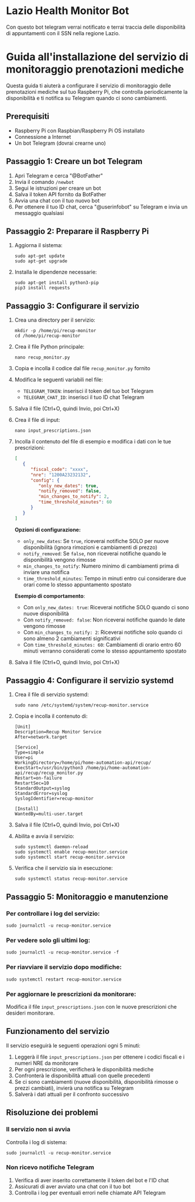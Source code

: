 # Lazio Health Monitor Bot

Con questo bot telegram verrai notificato e terrai traccia delle disponibilità di appuntamenti con il SSN nella regione Lazio.

# Guida all'installazione del servizio di monitoraggio prenotazioni mediche

Questa guida ti aiuterà a configurare il servizio di monitoraggio delle prenotazioni mediche sul tuo Raspberry Pi, che controlla periodicamente la disponibilità e ti notifica su Telegram quando ci sono cambiamenti.

## Prerequisiti

- Raspberry Pi con Raspbian/Raspberry Pi OS installato
- Connessione a Internet
- Un bot Telegram (dovrai crearne uno)

## Passaggio 1: Creare un bot Telegram

1. Apri Telegram e cerca "@BotFather"
2. Invia il comando `/newbot`
3. Segui le istruzioni per creare un bot
4. Salva il token API fornito da BotFather
5. Avvia una chat con il tuo nuovo bot
6. Per ottenere il tuo ID chat, cerca "@userinfobot" su Telegram e invia un messaggio qualsiasi

## Passaggio 2: Preparare il Raspberry Pi

1. Aggiorna il sistema:
   ```
   sudo apt-get update
   sudo apt-get upgrade
   ```

2. Installa le dipendenze necessarie:
   ```
   sudo apt-get install python3-pip
   pip3 install requests
   ```

## Passaggio 3: Configurare il servizio

1. Crea una directory per il servizio:
   ```
   mkdir -p /home/pi/recup-monitor
   cd /home/pi/recup-monitor
   ```

2. Crea il file Python principale:
   ```
   nano recup_monitor.py
   ```
   
3. Copia e incolla il codice dal file `recup_monitor.py` fornito

4. Modifica le seguenti variabili nel file:
   - `TELEGRAM_TOKEN`: inserisci il token del tuo bot Telegram
   - `TELEGRAM_CHAT_ID`: inserisci il tuo ID chat Telegram

5. Salva il file (Ctrl+O, quindi Invio, poi Ctrl+X)

6. Crea il file di input:
   ```
   nano input_prescriptions.json
   ```

7. Incolla il contenuto del file di esempio e modifica i dati con le tue prescrizioni:
   ```json
   [
      {
         "fiscal_code": "xxxx",
         "nre": "1200A23232132",
         "config": {
            "only_new_dates": true,
            "notify_removed": false,
            "min_changes_to_notify": 2,
            "time_threshold_minutes": 60
         }
      }
   ]
   ```

   **Opzioni di configurazione:**
   - `only_new_dates`: Se `true`, riceverai notifiche SOLO per nuove disponibilità (ignora rimozioni e cambiamenti di prezzo)
   - `notify_removed`: Se `false`, non riceverai notifiche quando le disponibilità vengono rimosse
   - `min_changes_to_notify`: Numero minimo di cambiamenti prima di inviare una notifica
   - `time_threshold_minutes`: Tempo in minuti entro cui considerare due orari come lo stesso appuntamento spostato

   **Esempio di comportamento**:
   - Con `only_new_dates: true`: Riceverai notifiche SOLO quando ci sono nuove disponibilità
   - Con `notify_removed: false`: Non riceverai notifiche quando le date vengono rimosse
   - Con `min_changes_to_notify: 2`: Riceverai notifiche solo quando ci sono almeno 2 cambiamenti significativi
   - Con `time_threshold_minutes: 60`: Cambiamenti di orario entro 60 minuti verranno considerati come lo stesso appuntamento spostato


8. Salva il file (Ctrl+O, quindi Invio, poi Ctrl+X)

## Passaggio 4: Configurare il servizio systemd

1. Crea il file di servizio systemd:
   ```
   sudo nano /etc/systemd/system/recup-monitor.service
   ```

2. Copia e incolla il contenuto di:
    ```
    [Unit]
    Description=Recup Monitor Service
    After=network.target

    [Service]
    Type=simple
    User=pi
    WorkingDirectory=/home/pi/home-automation-api/recup/
    ExecStart=/usr/bin/python3 /home/pi/home-automation-api/recup/recup_monitor.py
    Restart=on-failure
    RestartSec=10
    StandardOutput=syslog
    StandardError=syslog
    SyslogIdentifier=recup-monitor

    [Install]
    WantedBy=multi-user.target
    ```

3. Salva il file (Ctrl+O, quindi Invio, poi Ctrl+X)

4. Abilita e avvia il servizio:
   ```
   sudo systemctl daemon-reload
   sudo systemctl enable recup-monitor.service
   sudo systemctl start recup-monitor.service
   ```

5. Verifica che il servizio sia in esecuzione:
   ```
   sudo systemctl status recup-monitor.service
   ```

## Passaggio 5: Monitoraggio e manutenzione

### Per controllare i log del servizio:
```
sudo journalctl -u recup-monitor.service
```

### Per vedere solo gli ultimi log:
```
sudo journalctl -u recup-monitor.service -f
```

### Per riavviare il servizio dopo modifiche:
```
sudo systemctl restart recup-monitor.service
```

### Per aggiornare le prescrizioni da monitorare:
Modifica il file `input_prescriptions.json` con le nuove prescrizioni che desideri monitorare.

## Funzionamento del servizio

Il servizio eseguirà le seguenti operazioni ogni 5 minuti:

1. Leggerà il file `input_prescriptions.json` per ottenere i codici fiscali e i numeri NRE da monitorare
2. Per ogni prescrizione, verificherà le disponibilità mediche
3. Confronterà le disponibilità attuali con quelle precedenti
4. Se ci sono cambiamenti (nuove disponibilità, disponibilità rimosse o prezzi cambiati), invierà una notifica su Telegram
5. Salverà i dati attuali per il confronto successivo

## Risoluzione dei problemi

### Il servizio non si avvia
Controlla i log di sistema:
```
sudo journalctl -u recup-monitor.service
```

### Non ricevo notifiche Telegram
1. Verifica di aver inserito correttamente il token del bot e l'ID chat
2. Assicurati di aver avviato una chat con il tuo bot
3. Controlla i log per eventuali errori nelle chiamate API Telegram